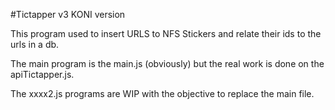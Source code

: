 #Tictapper v3 KONI version

This program used to insert URLS to NFS Stickers and relate their ids to the urls in a db.

The main program is the main.js (obviously) but the real work is done on the apiTictapper.js.

The xxxx2.js programs are WIP with the objective to replace the main file.
